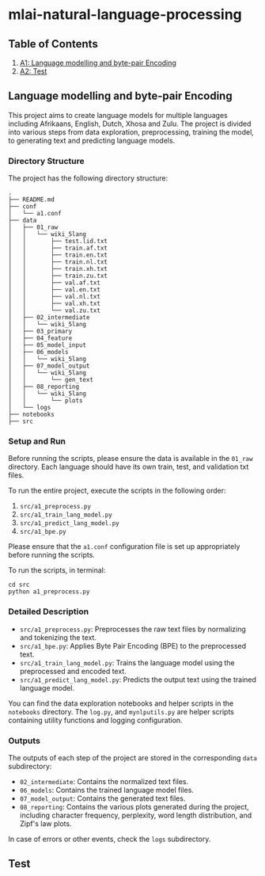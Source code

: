 # mlai-natural-language-processing

## Table of Contents

1. [A1: Language modelling and byte-pair Encoding](#assignment1)
2. [A2: Test](#assignment2)

## Language modelling and byte-pair Encoding <a name="assignment1"></a>

This project aims to create language models for multiple languages including Afrikaans, English, Dutch, Xhosa and Zulu. The project is divided into various steps from data exploration, preprocessing, training the model, to generating text and predicting language models.

### Directory Structure

The project has the following directory structure:

```
.
├── README.md
├── conf
│   └── a1.conf
├── data
│   ├── 01_raw
│   │   └── wiki_5lang
│   │       ├── test.lid.txt
│   │       ├── train.af.txt
│   │       ├── train.en.txt
│   │       ├── train.nl.txt
│   │       ├── train.xh.txt
│   │       ├── train.zu.txt
│   │       ├── val.af.txt
│   │       ├── val.en.txt
│   │       ├── val.nl.txt
│   │       ├── val.xh.txt
│   │       └── val.zu.txt
│   ├── 02_intermediate
│   │   └── wiki_5lang
│   ├── 03_primary
│   ├── 04_feature
│   ├── 05_model_input
│   ├── 06_models
│   │   └── wiki_5lang
│   ├── 07_model_output
│   │   └── wiki_5lang
│   │       └── gen_text
│   ├── 08_reporting
│   │   └── wiki_5lang
│   │       └── plots
│   └── logs
├── notebooks
├── src
```

### Setup and Run

Before running the scripts, please ensure the data is available in the `01_raw` directory. Each language should have its own train, test, and validation txt files.

To run the entire project, execute the scripts in the following order:

1. `src/a1_preprocess.py`
2. `src/a1_train_lang_model.py`
3. `src/a1_predict_lang_model.py`
4. `src/a1_bpe.py`

Please ensure that the `a1.conf` configuration file is set up appropriately before running the scripts.

To run the scripts, in terminal:

```
cd src
python a1_preprocess.py
```

### Detailed Description

- `src/a1_preprocess.py`: Preprocesses the raw text files by normalizing and tokenizing the text.
- `src/a1_bpe.py`: Applies Byte Pair Encoding (BPE) to the preprocessed text.
- `src/a1_train_lang_model.py`: Trains the language model using the preprocessed and encoded text.
- `src/a1_predict_lang_model.py`: Predicts the output text using the trained language model.

You can find the data exploration notebooks and helper scripts in the `notebooks` directory. The `log.py`, and `mynlputils.py` are helper scripts containing utility functions and logging configuration.

### Outputs

The outputs of each step of the project are stored in the corresponding `data` subdirectory:

- `02_intermediate`: Contains the normalized text files.
- `06_models`: Contains the trained language model files.
- `07_model_output`: Contains the generated text files.
- `08_reporting`: Contains the various plots generated during the project, including character frequency, perplexity, word length distribution, and Zipf's law plots.

In case of errors or other events, check the `logs` subdirectory.

## Test <a name="assignment2"></a>